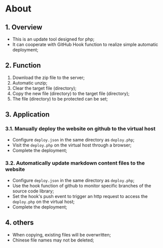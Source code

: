 # About

## 1. Overview

- This is an update tool designed for php;
- It can cooperate with GitHub Hook function to realize simple automatic deployment;

## 2. Function

1. Download the zip file to the server;
1. Automatic unzip;
1. Clear the target file (directory);
1. Copy the new file (directory) to the target file (directory);
1. The file (directory) to be protected can be set;

## 3. Application

### 3.1. Manually deploy the website on github to the virtual host

- Configure `deploy.json` in the same directory as `deploy.php`;
- Visit the `deploy.php` on the virtual host through a browser;
- Complete the deployment;

### 3.2. Automatically update markdown content files to the website

- Configure `deploy.json` in the same directory as `deploy.php`;
- Use the hook function of github to monitor specific branches of the source code library;
- Set the hook's push event to trigger an http request to access the `deploy.php` on the virtual host;
- Complete the deployment;

## 4. others

- When copying, existing files will be overwritten;
- Chinese file names may not be deleted;